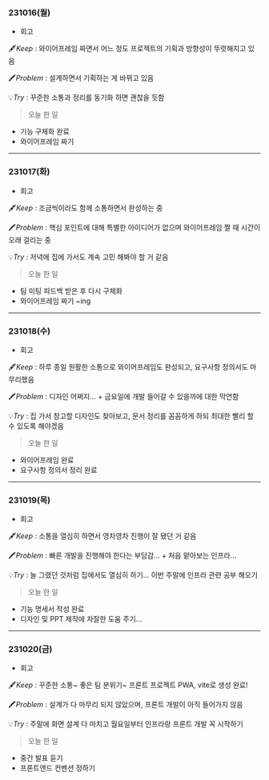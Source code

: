 ### 231016(월)
- 회고

🖋️*Keep* : 와이어프레임 짜면서 어느 정도 프로젝트의 기획과 방향성이 뚜렷해지고 있음

🖍️*Problem* : 설계하면서 기획하는 게 바뀌고 있음

💡*Try* :  꾸준한 소통과 정리를 동기화 하면 괜찮을 듯함

> 오늘 한 일

- 기능 구체화 완료
- 와이어프레임 짜기

---

### 231017(화)
- 회고

🖋️*Keep* : 조금씩이라도 함께 소통하면서 완성하는 중

🖍️*Problem* : 핵심 포인트에 대해 특별한 아이디어가 없으며 와이어프레임 짤 때 시간이 오래 걸리는 중

💡*Try* : 저녁에 집에 가서도 계속 고민 해봐야 할 거 같음

> 오늘 한 일
- 팀 미팅 피드백 받은 후 다시 구체화
- 와이어프레임 짜기 ~ing

---

### 231018(수)
- 회고

🖋️*Keep* : 하루 종일 원활한 소통으로 와이어프레임도 완성되고, 요구사항 정의서도 마무리했음

🖍️*Problem* : 디자인 어쩌지… + 금요일에 개발 들어갈 수 있을까에 대한 막연함

💡*Try* : 집 가서 참고할 디자인도 찾아보고, 문서 정리를 꼼꼼하게 하되 최대한 빨리 할 수 있도록 해야겠음

> 오늘 한 일
- 와이어프레임 완료
- 요구사항 정의서 정리 완료

---

### 231019(목)
- 회고

🖋️*Keep* : 소통을 열심히 하면서 영차영차 진행이 잘 됐던 거 같음

🖍️*Problem* : 빠른 개발을 진행해야 한다는 부담감… + 처음 맡아보는 인프라…

💡*Try* : 늘 그랬던 것처럼 집에서도 열심히 하기… 이번 주말에 인프라 관련 공부 해오기

> 오늘 한 일
- 기능 명세서 작성 완료
- 디자인 및 PPT 제작에 자잘한 도움 주기...

---

### 231020(금)
- 회고

🖋️*Keep* : 꾸준한 소통~ 좋은 팀 분위기~ 프론트 프로젝트 PWA, vite로 생성 완료!

🖍️*Problem* : 설계가 다 마무리 되지 않았으며, 프론트 개발이 아직 들어가지 않음

💡*Try* : 주말에 화면 설계 다 마치고 월요일부터 인프라랑 프론트 개발 꼭 시작하기

> 오늘 한 일
- 중간 발표 듣기
- 프론트엔드 컨벤션 정하기